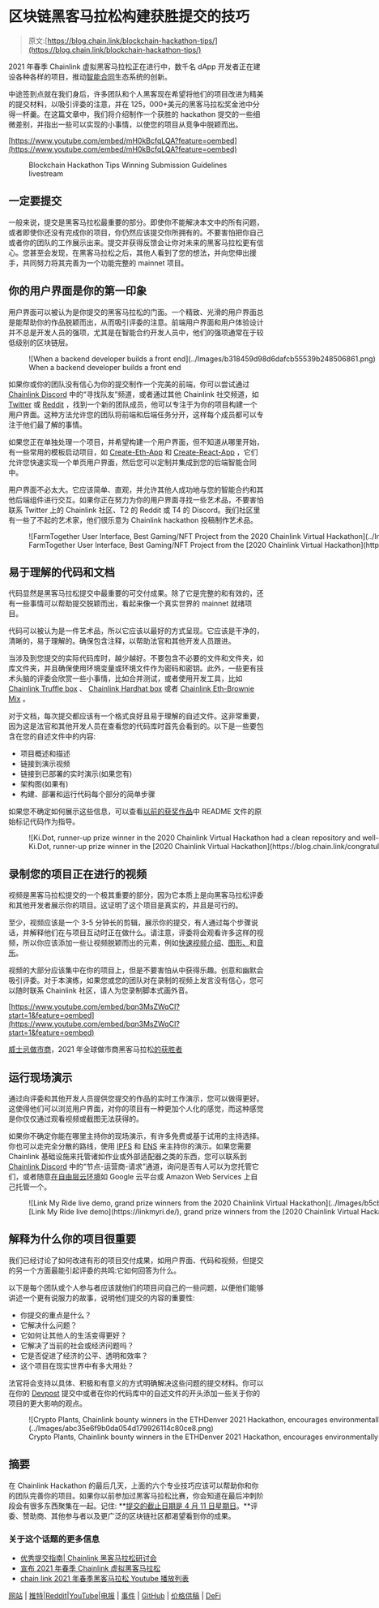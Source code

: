 # 区块链黑客马拉松构建获胜提交的技巧

> 原文:[https://blog.chain.link/blockchain-hackathon-tips/](https://blog.chain.link/blockchain-hackathon-tips/)

2021 年春季 Chainlink 虚拟黑客马拉松正在进行中，数千名 dApp 开发者正在建设各种各样的项目，推动[智能合同](https://chain.link/education/smart-contracts)生态系统的创新。

中途签到点就在我们身后，许多团队和个人黑客现在希望将他们的项目改进为精美的提交材料，以吸引评委的注意，并在 125，000+美元的黑客马拉松奖金池中分得一杯羹。在这篇文章中，我们将介绍制作一个获胜的 hackathon 提交的一些细微差别，并指出一些可以实现的小事情，以使您的项目从竞争中脱颖而出。

[https://www.youtube.com/embed/mH0kBcfqLQA?feature=oembed](https://www.youtube.com/embed/mH0kBcfqLQA?feature=oembed)

<figure class="kg-card kg-embed-card kg-card-hascaption">

<figcaption>Blockchain Hackathon Tips Winning Submission Guidelines livestream</figcaption>

</figure>

## 一定要提交

一般来说，提交是黑客马拉松最重要的部分。即使你不能解决本文中的所有问题，或者即使你还没有完成你的项目，你仍然应该提交你所拥有的。不要害怕把你自己或者你的团队的工作展示出来。提交并获得反馈会让你对未来的黑客马拉松更有信心。您甚至会发现，在黑客马拉松之后，其他人看到了您的想法，并向您伸出援手，共同努力将其完善为一个功能完整的 mainnet 项目。

## 你的用户界面是你的第一印象

用户界面可以被认为是你提交的黑客马拉松的门面。一个精致、光滑的用户界面总是能帮助你的作品脱颖而出，从而吸引评委的注意。前端用户界面和用户体验设计并不总是开发人员的强项，尤其是在智能合约开发人员中，他们的强项通常在于较低级别的区块链层。

<figure id="attachment_1681" aria-describedby="caption-attachment-1681" style="width: 1000px" class="wp-caption aligncenter">![When a backend developer builds a front end](../Images/b318459d98d6dafcb55539b248506861.png)

<figcaption id="caption-attachment-1681" class="wp-caption-text">When a backend developer builds a front end</figcaption>

</figure>

如果你或你的团队没有信心为你的提交制作一个完美的前端，你可以尝试通过 [Chainlink Discord](https://discord.gg/7W4JCt2A) 中的“寻找队友”频道，或者通过其他 Chainlink 社交频道，如 [Twitter](https://twitter.com/chainlink) 或 [Reddit](https://www.reddit.com/r/Chainlink/) ，找到一个新的团队成员，他可以专注于为你的项目构建一个用户界面。这种方法允许您的团队将前端和后端任务分开，这样每个成员都可以专注于他们最了解的事情。

如果您正在单独处理一个项目，并希望构建一个用户界面，但不知道从哪里开始，有一些常用的模板启动项目，如 [Create-Eth-App](https://github.com/paulrberg/create-eth-app) 和 [Create-React-App](https://create-react-app.dev/) ，它们允许您快速实现一个单页用户界面，然后您可以定制并集成到您的后端智能合同中。

用户界面不必太大。它应该简单、直观，并允许其他人成功地与您的智能合约和其他后端组件进行交互。如果你正在努力为你的用户界面寻找一些艺术品，不要害怕联系 Twitter 上的 Chainlink 社区、T2 的 Reddit 或 T4 的 Discord。我们社区里有一些了不起的艺术家，他们很乐意为 Chainlink hackathon 投稿制作艺术品。

<figure id="attachment_1682" aria-describedby="caption-attachment-1682" style="width: 1600px" class="wp-caption aligncenter">![FarmTogether User Interface, Best Gaming/NFT Project from the 2020 Chainlink Virtual Hackathon](../Images/50f75ae11d339cdc308bc595f71f0e38.png)

<figcaption id="caption-attachment-1682" class="wp-caption-text">FarmTogether User Interface, Best Gaming/NFT Project from the [2020 Chainlink Virtual Hackathon](https://blog.chain.link/congratulations-to-the-winners-of-the-chainlink-virtual-hackathon-2020/)</figcaption>

</figure>

## 易于理解的代码和文档

代码显然是黑客马拉松提交中最重要的可交付成果。除了它是完整的和有效的，还有一些事情可以帮助提交脱颖而出，看起来像一个真实世界的 mainnet 就绪项目。

代码可以被认为是一件艺术品，所以它应该以最好的方式呈现。它应该是干净的，清晰的，易于理解的。确保包含注释，以帮助法官和其他开发人员跟进。

当涉及到您提交的实际代码库时，越少越好。不要包含不必要的文件和文件夹，如库文件夹，并且确保使用环境变量或环境文件作为密码和密钥。此外，一些更有技术头脑的评委会欣赏一些小事情，比如合并测试，或者使用开发工具，比如 [Chainlink Truffle box](https://github.com/smartcontractkit/box) 、 [Chainlink Hardhat box](https://github.com/smartcontractkit/chainlink-hardhat-box) 或者 [Chainlink Eth-Brownie Mix](https://github.com/smartcontractkit/chainlink-mix) 。

对于文档，每次提交都应该有一个格式良好且易于理解的自述文件。这非常重要，因为这是法官和其他开发人员在查看您的代码库时首先会看到的。以下是一些要包含在您的自述文件中的内容:

*   项目概述和描述
*   链接到演示视频
*   链接到已部署的实时演示(如果您有)
*   架构图(如果有)
*   构建、部署和运行代码每个部分的简单步骤

如果您不确定如何展示这些信息，可以查看[以前的获奖作品](https://github.com/pappas999/Link-My-Ride/blob/master/README.md)中 README 文件的原始标记代码作为指导。

<figure id="attachment_1685" aria-describedby="caption-attachment-1685" style="width: 1565px" class="wp-caption aligncenter">![Ki.Dot, runner-up prize winner in the 2020 Chainlink Virtual Hackathon had a clean repository and well-presented README.](../Images/e928970da5d6d92098fd9ec83ca47e7c.png)

<figcaption id="caption-attachment-1685" class="wp-caption-text">Ki.Dot, runner-up prize winner in the [2020 Chainlink Virtual Hackathon](https://blog.chain.link/congratulations-to-the-winners-of-the-chainlink-virtual-hackathon-2020/) had a clean repository and well-presented README.</figcaption>

</figure>

## 录制您的项目正在进行的视频

视频是黑客马拉松提交的一个极其重要的部分，因为它本质上是向黑客马拉松评委和其他开发者展示你的项目。这证明了这个项目是真实的，并且是可行的。

至少，视频应该是一个 3-5 分钟长的剪辑，展示你的提交，有人通过每个步骤说话，并解释他们在与项目互动时正在做什么。请注意，评委将会观看许多这样的视频，所以你应该添加一些让视频脱颖而出的元素，例如[快速视频介绍](https://www.youtube.com/watch?v=e06MmL6IpLQ&t=1s)、[图形、](https://www.youtube.com/watch?v=p_lVROj0t58&t=1s)和[音乐](https://www.youtube.com/watch?v=yFnXwSGstus)。

视频的大部分应该集中在你的项目上，但是不要害怕从中获得乐趣。创意和幽默会吸引评委。对于本演练，如果您或您的团队对在录制的视频上发言没有信心，您可以随时联系 Chainlink 社区，请人为您录制脚本式画外音。

[https://www.youtube.com/embed/bqn3MsZWqCI?start=1&feature=oembed](https://www.youtube.com/embed/bqn3MsZWqCI?start=1&feature=oembed)

[威士忌做市商](https://hack.ethglobal.co/showcase/whiskeycoin-recf6yNOpPUTO0KM6)，2021 年全球做市商黑客马拉松[的获胜者](https://blog.chain.link/chainlink-bounty-winners-ethglobal-2021-marketmake-hackathon/)

## 运行现场演示

通过向评委和其他开发人员提供您提交的作品的实时工作演示，您可以做得更好。这使得他们可以浏览用户界面，对你的项目有一种更加个人化的感觉，而这种感觉是你仅仅通过观看视频或截图无法获得的。

如果你不确定你能在哪里主持你的现场演示，有许多免费或基于试用的主持选择。你也可以走完全分散的路线，使用 [IPFS](https://ipfs.io/) 和 [ENS](https://ens.domains/) 来主持你的演示。如果您需要 Chainlink 基础设施来托管诸如作业或外部适配器之类的东西，您可以联系到 [Chainlink Discord](https://discord.gg/7W4JCt2A) 中的“节点-运营商-请求”通道，询问是否有人可以为您托管它们，或者随意[在自由层云环境](https://medium.com/alpha-vantage/how-to-build-a-simple-chainlink-node-on-the-gcp-62df9e7801a2)如 Google 云平台或 Amazon Web Services 上自己托管一个。

<figure id="attachment_1686" aria-describedby="caption-attachment-1686" style="width: 1464px" class="wp-caption aligncenter">![Link My Ride live demo, grand prize winners from the 2020 Chainlink Virtual Hackathon](../Images/b5cb43c2d604980029f6ad6a3bebd38c.png)

<figcaption id="caption-attachment-1686" class="wp-caption-text">[Link My Ride live demo](https://linkmyri.de/), grand prize winners from the [2020 Chainlink Virtual Hackathon](https://blog.chain.link/congratulations-to-the-winners-of-the-chainlink-virtual-hackathon-2020/)</figcaption>

</figure>

## 解释为什么你的项目很重要

我们已经讨论了如何改进有形的项目交付成果，如用户界面、代码和视频，但提交的另一个方面最能引起评委的共鸣:它如何回答为什么。

以下是每个团队或个人参与者应该就他们的项目问自己的一些问题，以便他们能够讲述一个更有说服力的故事，说明他们提交的内容的重要性:

*   你提交的重点是什么？
*   它解决什么问题？
*   它如何让其他人的生活变得更好？
*   它解决了当前的社会或经济问题吗？
*   它是否促进了经济的公平、透明和效率？
*   这个项目在现实世界中有多大用处？

法官将会支持以具体、积极和有意义的方式明确解决这些问题的提交材料。你可以在你的 [Devpost](https://chainlink-2021.devpost.com/) 提交中或者在你的代码库中的自述文件的开头添加一些关于你的项目的更大影响的观点。

<figure id="attachment_1687" aria-describedby="caption-attachment-1687" style="width: 1366px" class="wp-caption aligncenter">![Crypto Plants, Chainlink bounty winners in the ETHDenver 2021 Hackathon, encourages environmentally and socially conscious giving by rewarding people with verifiably unique NFTs.](../Images/abc35e6f9b0da054d179926114c80ce8.png)

<figcaption id="caption-attachment-1687" class="wp-caption-text">Crypto Plants, Chainlink bounty winners in the ETHDenver 2021 Hackathon, encourages environmentally and socially conscious giving by rewarding people with verifiably unique NFTs.</figcaption>

</figure>

## 摘要

在 Chainlink Hackathon 的最后几天，上面的六个专业技巧应该可以帮助你和你的团队完善你的项目。如果你以前参加过黑客马拉松比赛，你会知道在最后冲刺阶段会有很多东西聚集在一起。记住: **[提交的截止日期是 4 月 11 日星期日](https://chainlink-2021.devpost.com/)。**评委、赞助商、其他参与者以及更广泛的区块链社区都渴望看到你的成果。

### 关于这个话题的更多信息

*   [优秀提交指南| Chainlink 黑客马拉松研讨会](https://www.youtube.com/watch?v=mH0kBcfqLQA&ab_channel=Chainlink)
*   [宣布 2021 年春季 Chainlink 虚拟黑客马拉松](https://blog.chain.link/chainlink-virtual-hackathon-spring-2021/)
*   [chain link 2021 年春季黑客马拉松 Youtube 播放列表](https://www.youtube.com/watch?v=xvnDeMDnYik&list=PLVP9aGDn-X0Shwzuvw12srE-O6WKsGvY_)

[网站](https://chain.link/) | [推特](https://twitter.com/chainlink)|[Reddit](https://www.reddit.com/r/Chainlink/)|[YouTube](https://www.youtube.com/channel/UCnjkrlqaWEBSnKZQ71gdyFA)|[电报](https://t.me/chainlinkofficial) | [事件](https://blog.chain.link/tag/events/) | [GitHub](https://github.com/smartcontractkit/chainlink) | [价格供稿](https://feeds.chain.link/) | [DeFi](https://www.chain.link/solutions/defi)